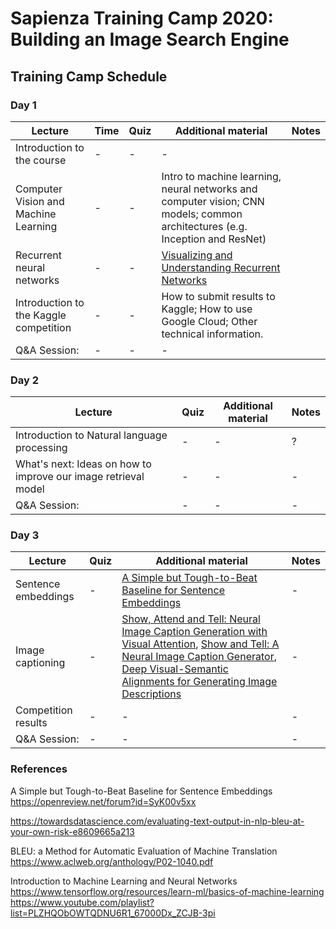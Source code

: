 # Sapienza Training Camp 2020: Building an Image Search Engine

## Training Camp Schedule 


### Day 1 

| Lecture | Time | Quiz | Additional material |  Notes |
|--- |--- | --- | --- |  --- | 
| Introduction to the course | - | - | - |
| Computer Vision and Machine Learning | - | - | Intro to machine learning, neural networks and computer vision; CNN models;  common architectures (e.g. Inception and ResNet) | 
| Recurrent neural networks | - | - | [Visualizing and Understanding Recurrent Networks](https://arxiv.org/pdf/1506.02078.pdf) | 
| Introduction to the Kaggle competition  | - | - | How to submit results to Kaggle; How to use Google Cloud; Other technical information. | 
| Q&A Session:  | - | - | - | 


### Day 2

| Lecture | Quiz | Additional material |  Notes |
|--- |--- | --- | --- | 
| Introduction to Natural language processing | - | - | ? | 
| What's next: Ideas on how to improve our image retrieval model | - | - | - | 
| Q&A Session:  | - | - | - | 

### Day 3

| Lecture | Quiz | Additional material |  Notes |
|--- |--- | --- | --- |
| Sentence embeddings | - | [A Simple but Tough-to-Beat Baseline for Sentence Embeddings](https://openreview.net/forum?id=SyK00v5xx) | - | 
| Image captioning | - | [Show, Attend and Tell: Neural Image Caption Generation with Visual Attention](https://arxiv.org/abs/1502.03044), [Show and Tell: A Neural Image Caption Generator](https://arxiv.org/pdf/1411.4555.pdf), [Deep Visual-Semantic Alignments for Generating Image Descriptions](https://arxiv.org/pdf/1412.2306.pdf)  | - | 
| Competition results | - | - | - | 
| Q&A Session:  | - | - | - | 

### References

A Simple but Tough-to-Beat Baseline for Sentence Embeddings
https://openreview.net/forum?id=SyK00v5xx

https://towardsdatascience.com/evaluating-text-output-in-nlp-bleu-at-your-own-risk-e8609665a213

BLEU: a Method for Automatic Evaluation of Machine Translation
https://www.aclweb.org/anthology/P02-1040.pdf

Introduction to Machine Learning and Neural Networks 
https://www.tensorflow.org/resources/learn-ml/basics-of-machine-learning
https://www.youtube.com/playlist?list=PLZHQObOWTQDNU6R1_67000Dx_ZCJB-3pi



